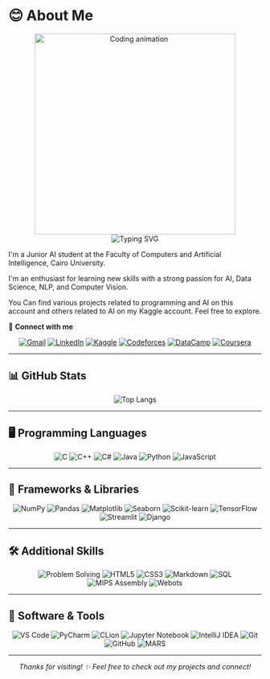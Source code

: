 # 😊 About Me

<div align="center">
  <img src="https://media1.giphy.com/media/v1.Y2lkPTc5MGI3NjExaXFzbXA2ZmR5OHM5ZTQ3ZmxjaTVkaHlpanpucXdxdGN6ZGlya293YSZlcD12MV9pbnRlcm5hbF9naWZfYnlfaWQmY3Q9Zw/L1R1tvI9svkIWwpVYr/giphy.gif" width="400" alt="Coding animation">
</div>

<div align="center">
  <img src="https://readme-typing-svg.herokuapp.com?font=Fira+Code&size=24&pause=1000&center=true&vCenter=true&width=435&lines=Hi+there!+I'm+Bassant👋🏻" alt="Typing SVG" />
</div>

I'm a Junior AI student at the Faculty of Computers and Artificial Intelligence, Cairo University. 

I'm an enthusiast for learning new skills with a strong passion for AI, Data Science, NLP, and Computer Vision.

You Can find various projects related to programming and AI on this account and others related to AI on my Kaggle account. Feel free to explore.

🔗 **Connect with me**  
<div align="center">

[![Gmail](https://img.shields.io/badge/-gmail-756e6c?logo=gmail)](bassantsherif123@gmail.com)
[![LinkedIn](https://img.shields.io/badge/-LinkedIn-blue?logo=linkedin)](https://www.linkedin.com/in/bassant-sherif-37900531b/) 
[![Kaggle](https://img.shields.io/badge/-Kaggle-white?logo=kaggle)](https://www.kaggle.com/)
[![Codeforces](https://img.shields.io/badge/-Codeforces-white?logo=codeforces)](https://codeforces.com/profile/Bassant_Sherif)
[![DataCamp](https://img.shields.io/badge/-DataCamp-3b945e?logo=datacamp)](https://www.datacamp.com/portfolio/bassantsherif123) [![Coursera](https://img.shields.io/badge/-Coursera-0056d2?logo=coursera)](https://www.coursera.org/user/787cd684e4c10bebfc20665a314a7f46)    

</div>

---

## 📊 GitHub Stats
<div align="center">

![Top Langs](https://github-readme-stats.vercel.app/api/top-langs/?username=bassantsherif123&layout=compact&theme=radical)

</div>

---

## 🖥️ Programming Languages
<div align="center">

![C](https://img.shields.io/badge/C-00599C?style=for-the-badge&logo=c&logoColor=white)
![C++](https://img.shields.io/badge/C++-00599C?style=for-the-badge&logo=c%2b%2b&logoColor=white)
![C#](https://img.shields.io/badge/C%23-239120?style=for-the-badge&logo=c-sharp&logoColor=white)
![Java](https://img.shields.io/badge/Java-ED8B00?style=for-the-badge&logo=java&logoColor=white)
![Python](https://img.shields.io/badge/Python-3776AB?style=for-the-badge&logo=python&logoColor=white)
![JavaScript](https://img.shields.io/badge/JavaScript-F7DF1E?style=for-the-badge&logo=javascript&logoColor=black)

</div>

---

## 🧠 Frameworks & Libraries
<div align="center">

![NumPy](https://img.shields.io/badge/Numpy-013243?style=for-the-badge&logo=numpy)
![Pandas](https://img.shields.io/badge/Pandas-150458?style=for-the-badge&logo=pandas)
![Matplotlib](https://img.shields.io/badge/Matplotlib-ffffff?style=for-the-badge&logo=matplotlib&logoColor=black)
![Seaborn](https://img.shields.io/badge/Seaborn-3776AB?style=for-the-badge)
![Scikit-learn](https://img.shields.io/badge/Scikit--learn-F7931E?style=for-the-badge&logo=scikit-learn&logoColor=white)
![TensorFlow](https://img.shields.io/badge/TensorFlow-FF6F00?style=for-the-badge&logo=tensorflow&logoColor=white)
![Streamlit](https://img.shields.io/badge/Streamlit-FF4B4B?style=for-the-badge&logo=streamlit&logoColor=white)
![Django](https://img.shields.io/badge/Django-092E20?style=for-the-badge&logo=django&logoColor=white)

</div>

---

## 🛠️ Additional Skills
<div align="center">

![Problem Solving](https://img.shields.io/badge/-Problem%20Solving-orange?style=for-the-badge&logo=codewars&logoColor=white)
![HTML5](https://img.shields.io/badge/HTML5-E34F26?style=for-the-badge&logo=html5&logoColor=white)
![CSS3](https://img.shields.io/badge/CSS3-1572B6?style=for-the-badge&logo=css3&logoColor=white)
![Markdown](https://img.shields.io/badge/Markdown-000000?style=for-the-badge&logo=markdown&logoColor=white)
![SQL](https://img.shields.io/badge/SQL-4479A1?style=for-the-badge&logo=mysql&logoColor=white)
![MIPS Assembly](https://img.shields.io/badge/MIPS%20Assembly-000000?style=for-the-badge)
![Webots](https://img.shields.io/badge/Webots-00AA88?style=for-the-badge)

</div>

---

## 🤖 Software & Tools
<div align="center">

![VS Code](https://img.shields.io/badge/VSCode-007ACC?style=for-the-badge&logo=visual-studio-code&logoColor=white)
![PyCharm](https://img.shields.io/badge/PyCharm-000000?style=for-the-badge&logo=pycharm)
![CLion](https://img.shields.io/badge/CLion-000000?style=for-the-badge&logo=clion&logoColor=white)
![Jupyter Notebook](https://img.shields.io/badge/Jupyter-F37626?style=for-the-badge&logo=jupyter&logoColor=white)
![IntelliJ IDEA](https://img.shields.io/badge/IntelliJIDEA-000000?style=for-the-badge&logo=intellijidea)
![Git](https://img.shields.io/badge/Git-F05032?style=for-the-badge&logo=git&logoColor=white)
![GitHub](https://img.shields.io/badge/GitHub-181717?style=for-the-badge&logo=github&logoColor=white)
![MARS](https://img.shields.io/badge/MARS-MIPS-blue?style=for-the-badge)

</div>

---

<div align="center">

*Thanks for visiting! ✨ Feel free to check out my projects and connect!*

</div>

